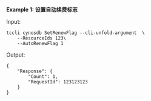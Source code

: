 **Example 1: 设置自动续费标志**



Input: 

```
tccli cynosdb SetRenewFlag --cli-unfold-argument  \
    --ResourceIds 123\
    --AutoRenewFlag 1
```

Output: 
```
{
    "Response": {
        "Count": 1,
        "RequestId": 123123123
    }
}
```

